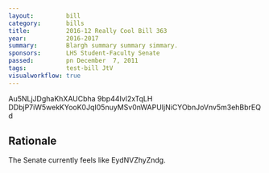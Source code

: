 ```yaml
---
layout:         bill
category:       bills
title:          2016-12 Really Cool Bill 363
year:           2016-2017
summary:        Blargh summary summary simmary.
sponsors:       LHS Student-Faculty Senate
passed:         pn December  7, 2011
tags:           test-bill JtV
visualworkflow: true
---
```



Au5NLjJDghaKhXAUCbha 9bp44Ivl2xTqLH DDbjP7iW5wekKYooK0JqI05nuyMSv0nWAPUIjNiCYObnJoVnv5m3ehBbrEQd 




Rationale
---------
The Senate currently feels like EydNVZhyZndg.
